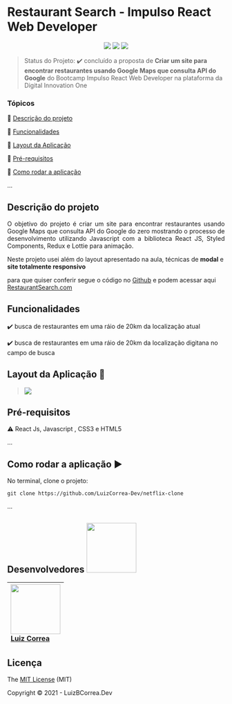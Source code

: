 <h1>Restaurant Search - Impulso React Web Developer</h1> 

<p align="center">
  <img src="https://img.shields.io/static/v1?label=Javascript&message=language&color=blue&style=for-the-badge&logo=javascript"/>  
  <img src="http://img.shields.io/static/v1?label=License&message=MIT&color=yellow&style=for-the-badge"/>
   <img src="http://img.shields.io/static/v1?label=STATUS&message=DESAFIO%20CONCLUÍDO&color=green&style=for-the-badge"/>
   </p>




> Status do Projeto: :heavy_check_mark: concluído a proposta de **Criar um site para encontrar restaurantes usando Google Maps que consulta API do Google**  do Bootcamp Impulso React Web Developer na plataforma da Digital Innovation One

### Tópicos

:small_blue_diamond: [Descrição do projeto](#descrição-do-projeto)

:small_blue_diamond: [Funcionalidades](#funcionalidades)

:small_blue_diamond: [Layout da Aplicação](#funcionalidades)

:small_blue_diamond: [Pré-requisitos](#pré-requisitos)

:small_blue_diamond: [Como rodar a aplicação](#como-rodar-a-aplicação-arrow_forward)

... 



## Descrição do projeto 

<p align="justify">
  O objetivo do projeto é criar um site para encontrar restaurantes usando Google Maps que consulta API do Google do zero mostrando o processo de desenvolvimento utilizando Javascript com a biblioteca React JS, Styled Components, Redux e Lottie para animação.
</p>


Neste projeto usei além do layout apresentado na aula, técnicas de **modal** e **site totalmente responsivo**

para que quiser conferir segue o código no [Github](https://github.com/LuizCorrea-Dev/netflix-clone) e podem acessar aqui [RestaurantSearch.com](https://whoplay.herokuapp.com/)



## Funcionalidades

:heavy_check_mark: busca de restaurantes em uma ráio de 20km da localização atual

:heavy_check_mark: busca de restaurantes em uma ráio de 20km da localização digitana no campo de busca





## Layout da Aplicação :dash:

> ![](https://github.com/LuizCorrea-Dev/netflix-clone/blob/main/img/screencapture.png?raw=true)



## Pré-requisitos

:warning: React Js, Javascript , CSS3 e HTML5

...

## Como rodar a aplicação :arrow_forward:

No terminal, clone o projeto: 

```
git clone https://github.com/LuizCorrea-Dev/netflix-clone
```

... 

## Desenvolvedores <img src="https://octocat-generator-assets.githubusercontent.com/my-octocat-1625603696239.png" width=115>



| <img src="https://avatars.githubusercontent.com/u/63646335?v=4" width=115><br>[Luiz Correa](https://github.com/LuizCorrea-Dev) |
| :----------------------------------------------------------- |





## Licença

The [MIT License]() (MIT)

Copyright :copyright: 2021 - LuizBCorrea.Dev
